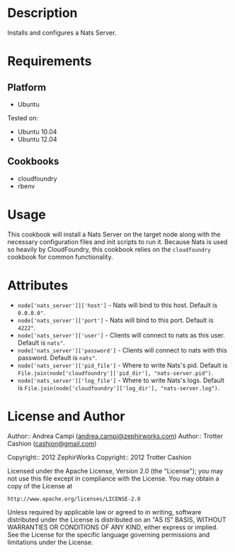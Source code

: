 Description
===========

Installs and configures a Nats Server.

Requirements
============

Platform
--------

* Ubuntu

Tested on:

* Ubuntu 10.04
* Ubuntu 12.04

Cookbooks
---------

* cloudfoundry
* rbenv

Usage
=====

This cookbook will install a Nats Server on the target node along with
the necessary configuration files and init scripts to run it. Because
Nats is used so heavily by CloudFoundry, this cookbook relies on the
`cloudfoundry` cookbook for common functionality.

Attributes
==========

* `node['nats_server']]['host']` - Nats will bind to this host. Default is `0.0.0.0"`.
* `node['nats_server']['port']` - Nats will bind to this port. Default is `4222"`.
* `node['nats_server']['user']` - Clients will connect to nats as this user. Default is `nats"`.
* `node['nats_server']['password']` - Clients will connect to nats with this password. Default is `nats"`.
* `node['nats_server']['pid_file']` - Where to write Nats's pid. Default is `File.join(node['cloudfoundry']['pid_dir'], "nats-server.pid")`.
* `node['nats_server']['log_file']` - Where to write Nats's logs. Default is `File.join(node['cloudfoundry']['log_dir'], "nats-server.log")`.

License and Author
==================

Author:: Andrea Campi (<andrea.campi@zephirworks.com>)
Author:: Trotter Cashion (<cashion@gmail.com>)

Copyright:: 2012 ZephirWorks
Copyright:: 2012 Trotter Cashion

Licensed under the Apache License, Version 2.0 (the "License");
you may not use this file except in compliance with the License.
You may obtain a copy of the License at

    http://www.apache.org/licenses/LICENSE-2.0

Unless required by applicable law or agreed to in writing, software
distributed under the License is distributed on an "AS IS" BASIS,
WITHOUT WARRANTIES OR CONDITIONS OF ANY KIND, either express or implied.
See the License for the specific language governing permissions and
limitations under the License.
